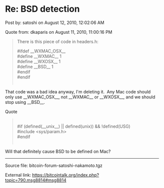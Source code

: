 # Re: BSD detection

Post by: satoshi on August 12, 2010, 12:02:06 AM

Quote from: dkaparis on August 11, 2010, 11:00:16 PM

> There is this piece of code in headers.h:
>
> \#ifdef \_\_WXMAC\_OSX\_\_<br>
> \#define \_\_WXMAC\_\_ 1<br>
> \#define \_\_WXOSX\_\_ 1<br>
> \#define \_\_BSD\_\_ 1<br>
> \#endif<br>
> \#endif<br>
> &nbsp;

That code was a bad idea anyway, I'm deleting it. &nbsp;Any Mac code should only use \_\_WXMAC\_OSX\_\_, not \_\_WXMAC\_\_ or \_\_WXOSX\_\_, and we should stop using \_\_BSD\_\_.

Quote

> &nbsp;<br>
> \#if (defined(\_\_unix\_\_) || defined(unix)) && !defined(USG)<br>
> \#include <sys/param.h\><br>
> \#endif<br>
> &nbsp;

Will that definitely cause BSD to be defined on Mac?

---

Source file: bitcoin-forum-satoshi-nakamoto.tgz

External link: https://bitcointalk.org/index.php?topic=790.msg8814#msg8814
